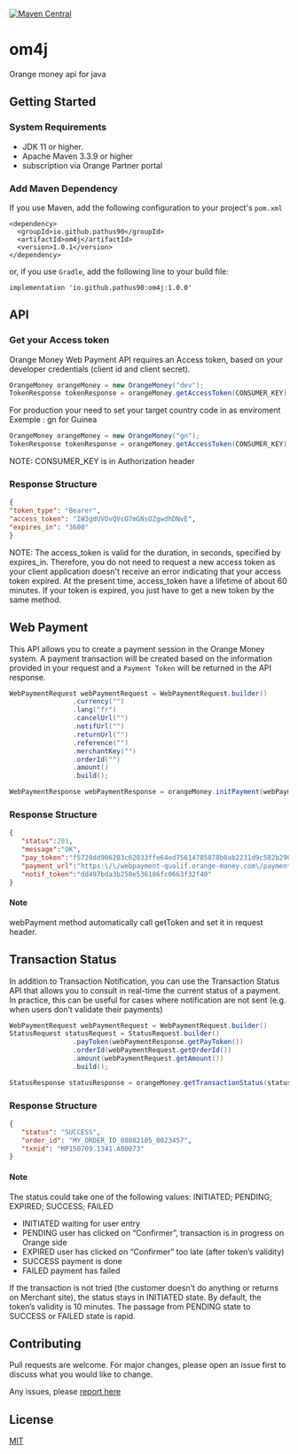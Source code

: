[![Maven Central](https://img.shields.io/maven-central/v/io.github.pathus90/om4j.svg?label=Maven%20Central)](https://search.maven.org/search?q=g:%22io.github.pathus90%22%20AND%20a:%22om4j%22)

# om4j

Orange money api for java

## Getting Started

### System Requirements
 - JDK 11 or higher.
 - Apache Maven 3.3.9 or higher
 - subscription via Orange Partner portal
 
### Add Maven Dependency
If you use Maven, add the following configuration to your project's `pom.xml`
```maven
<dependency>
  <groupId>io.github.pathus90</groupId>
  <artifactId>om4j</artifactId>
  <version>1.0.1</version>
</dependency>
```
or, if you use `Gradle`, add the following line to your build file:
```
implementation 'io.github.pathus90:om4j:1.0.0'
```

## API

### Get your Access token
Orange Money Web Payment API requires an Access token, based on your developer credentials (client id and client secret).


``` java
OrangeMoney orangeMoney = new OrangeMoney("dev");
TokenResponse tokenResponse = orangeMoney.getAccessToken(CONSUMER_KEY);
```

For production your need to set your target country code in as enviroment 
Exemple : gn for Guinea

``` java
OrangeMoney orangeMoney = new OrangeMoney("gn");
TokenResponse tokenResponse = orangeMoney.getAccessToken(CONSUMER_KEY);
```
NOTE:  CONSUMER_KEY is in Authorization header

###  Response Structure
``` json
{
"token_type": "Bearer",
"access_token": "IW3gdUVOvQVcO7mGNsOZgwdhDNvE",
"expires_in": "3600"
}
```

NOTE: The access_token is valid for the duration, in seconds, specified by expires_in. Therefore, you do not need to request a new access token as your client application doesn't receive an error indicating that your access token expired. At the present time, access_token have a lifetime of about 60 minutes.
If your token is expired, you just have to get a new token by the same method.

## Web Payment
This API allows you to create a payment session in the Orange Money system. A payment transaction will be created based on the information provided in your request and a `Payment Token` will be returned in the API response.
``` java
WebPaymentRequest webPaymentRequest = WebPaymentRequest.builder()
				.currency("")
				.lang("fr")
				.cancelUrl("")
				.notifUrl("")
				.returnUrl("")
				.reference("")
				.merchantKey("")
				.orderId("")
				.amount()
				.build();

WebPaymentResponse webPaymentResponse = orangeMoney.initPayment(webPaymentRequest, "ACCESS_TOKEN");
```

###  Response Structure
``` json
{
   "status":201,
   "message":"OK",
   "pay_token":"f5720dd906203c62033ffe64ed75614785878b0ab2231d9c582b2908fca0ab9a",
   "payment_url":"https:\/\/webpayment-qualif.orange-money.com\/payment\/pay_token\/f5720dd906203c62033ffe64ed75614785878b0ab2231d9c582b2908fca0ab9a",
   "notif_token":"dd497bda3b250e536186fc0663f32f40"
}
```
#### Note
webPayment method automatically call getToken and set it in request header.

## Transaction Status
In addition to Transaction Notification, you can use the Transaction Status API that allows you to consult in real-time the current status of a payment. In practice, this can be useful for cases where notification are not sent (e.g. when users don’t validate their payments)

``` java
WebPaymentRequest webPaymentRequest = WebPaymentRequest.builder()
StatusRequest statusRequest = StatusRequest.builder()
				.payToken(webPaymentResponse.getPayToken())
				.orderId(webPaymentRequest.getOrderId())
				.amount(webPaymentRequest.getAmount())
				.build();

StatusResponse statusResponse = orangeMoney.getTransactionStatus(statusRequest, "ACCESS_TOKEN");

```
###  Response Structure

``` json
{
   "status": "SUCCESS",
   "order_id": "MY_ORDER_ID_08082105_0023457",
   "txnid": "MP150709.1341.A00073"
}
```
#### Note

The status could take one of the following values: INITIATED; PENDING; EXPIRED; SUCCESS; FAILED
- INITIATED waiting for user entry
- PENDING user has clicked on “Confirmer”, transaction is in progress on Orange side
- EXPIRED user has clicked on “Confirmer” too late (after token’s validity)
- SUCCESS payment is done
- FAILED payment has failed

If the transaction is not tried (the customer doesn’t do anything or returns on Merchant site), the status stays in INITIATED state. By default, the token’s validity is 10 minutes. The passage from PENDING state to SUCCESS or FAILED state is rapid.


## Contributing
Pull requests are welcome. For major changes, please open an issue first to discuss what you would like to change.

Any issues, please [report here](https://github.com/pathus90/om4j/issues)

## License
[MIT](https://choosealicense.com/licenses/mit/)
